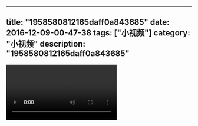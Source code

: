 
---
title: "1958580812165daff0a843685"
date: 2016-12-09-00-47-38
tags: ["小视频"]
category: "小视频"
description: "1958580812165daff0a843685"
---
<video src="http://ohtsqip0g.bkt.clouddn.com/1958580812165daff0a843685.mp4" controls="controls"></video>
